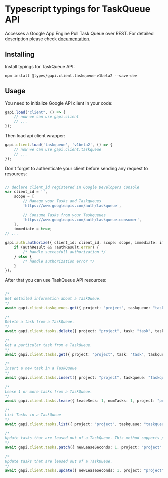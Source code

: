 # Typescript typings for TaskQueue API
Accesses a Google App Engine Pull Task Queue over REST.
For detailed description please check [documentation](https://developers.google.com/appengine/docs/python/taskqueue/rest).

## Installing

Install typings for TaskQueue API:
```
npm install @types/gapi.client.taskqueue-v1beta2 --save-dev
```

## Usage

You need to initialize Google API client in your code:
```typescript
gapi.load("client", () => { 
    // now we can use gapi.client
    // ... 
});
```

Then load api client wrapper:
```typescript
gapi.client.load('taskqueue', 'v1beta2', () => {
    // now we can use gapi.client.taskqueue
    // ... 
});
```

Don't forget to authenticate your client before sending any request to resources:
```typescript

// declare client_id registered in Google Developers Console
var client_id = '',
    scope = [     
        // Manage your Tasks and Taskqueues
        'https://www.googleapis.com/auth/taskqueue',
    
        // Consume Tasks from your Taskqueues
        'https://www.googleapis.com/auth/taskqueue.consumer',
    ],
    immediate = true;
// ...

gapi.auth.authorize({ client_id: client_id, scope: scope, immediate: immediate }, authResult => {
    if (authResult && !authResult.error) {
        /* handle succesfull authorization */
    } else {
        /* handle authorization error */
    }
});            
```

After that you can use TaskQueue API resources:

```typescript 
    
/* 
Get detailed information about a TaskQueue.  
*/
await gapi.client.taskqueues.get({ project: "project", taskqueue: "taskqueue",  }); 
    
/* 
Delete a task from a TaskQueue.  
*/
await gapi.client.tasks.delete({ project: "project", task: "task", taskqueue: "taskqueue",  }); 
    
/* 
Get a particular task from a TaskQueue.  
*/
await gapi.client.tasks.get({ project: "project", task: "task", taskqueue: "taskqueue",  }); 
    
/* 
Insert a new task in a TaskQueue  
*/
await gapi.client.tasks.insert({ project: "project", taskqueue: "taskqueue",  }); 
    
/* 
Lease 1 or more tasks from a TaskQueue.  
*/
await gapi.client.tasks.lease({ leaseSecs: 1, numTasks: 1, project: "project", taskqueue: "taskqueue",  }); 
    
/* 
List Tasks in a TaskQueue  
*/
await gapi.client.tasks.list({ project: "project", taskqueue: "taskqueue",  }); 
    
/* 
Update tasks that are leased out of a TaskQueue. This method supports patch semantics.  
*/
await gapi.client.tasks.patch({ newLeaseSeconds: 1, project: "project", task: "task", taskqueue: "taskqueue",  }); 
    
/* 
Update tasks that are leased out of a TaskQueue.  
*/
await gapi.client.tasks.update({ newLeaseSeconds: 1, project: "project", task: "task", taskqueue: "taskqueue",  });
```